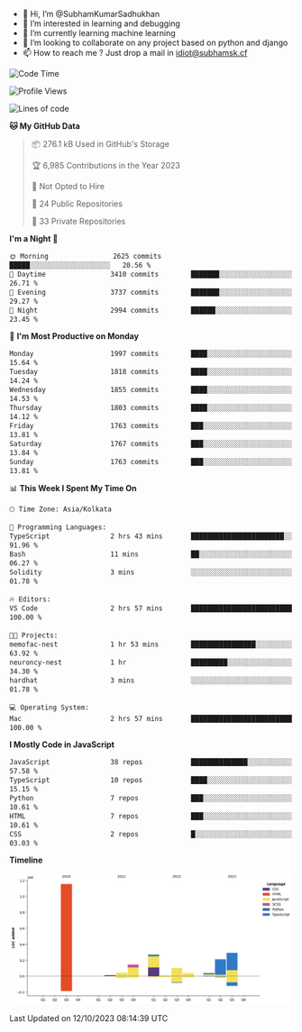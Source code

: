 - 👋 Hi, I’m @SubhamKumarSadhukhan
- 👀 I’m interested in learning and debugging
- 🌱 I’m currently learning machine learning
- 💞️ I’m looking to collaborate on any project based on python and django
- 📫 How to reach me ?
      Just drop a mail in idiot@subhamsk.cf

<!---
SubhamKumarSadhukhan/SubhamKumarSadhukhan is a ✨ special ✨ repository because its `README.md` (this file) appears on your GitHub profile.
You can click the Preview link to take a look at your changes.
--->


<!--START_SECTION:waka-->
![Code Time](http://img.shields.io/badge/Code%20Time-1%2C590%20hrs%2026%20mins-blue)

![Profile Views](http://img.shields.io/badge/Profile%20Views-1-blue)

![Lines of code](https://img.shields.io/badge/From%20Hello%20World%20I%27ve%20Written-2.3%20million%20lines%20of%20code-blue)

**🐱 My GitHub Data** 

> 📦 276.1 kB Used in GitHub's Storage 
 > 
> 🏆 6,985 Contributions in the Year 2023
 > 
> 🚫 Not Opted to Hire
 > 
> 📜 24 Public Repositories 
 > 
> 🔑 33 Private Repositories 
 > 
**I'm a Night 🦉** 

```text
🌞 Morning                2625 commits        █████░░░░░░░░░░░░░░░░░░░░   20.56 % 
🌆 Daytime                3410 commits        ███████░░░░░░░░░░░░░░░░░░   26.71 % 
🌃 Evening                3737 commits        ███████░░░░░░░░░░░░░░░░░░   29.27 % 
🌙 Night                  2994 commits        ██████░░░░░░░░░░░░░░░░░░░   23.45 % 
```
📅 **I'm Most Productive on Monday** 

```text
Monday                   1997 commits        ████░░░░░░░░░░░░░░░░░░░░░   15.64 % 
Tuesday                  1818 commits        ████░░░░░░░░░░░░░░░░░░░░░   14.24 % 
Wednesday                1855 commits        ████░░░░░░░░░░░░░░░░░░░░░   14.53 % 
Thursday                 1803 commits        ████░░░░░░░░░░░░░░░░░░░░░   14.12 % 
Friday                   1763 commits        ███░░░░░░░░░░░░░░░░░░░░░░   13.81 % 
Saturday                 1767 commits        ███░░░░░░░░░░░░░░░░░░░░░░   13.84 % 
Sunday                   1763 commits        ███░░░░░░░░░░░░░░░░░░░░░░   13.81 % 
```


📊 **This Week I Spent My Time On** 

```text
🕑︎ Time Zone: Asia/Kolkata

💬 Programming Languages: 
TypeScript               2 hrs 43 mins       ███████████████████████░░   91.96 % 
Bash                     11 mins             ██░░░░░░░░░░░░░░░░░░░░░░░   06.27 % 
Solidity                 3 mins              ░░░░░░░░░░░░░░░░░░░░░░░░░   01.78 % 

🔥 Editors: 
VS Code                  2 hrs 57 mins       █████████████████████████   100.00 % 

🐱‍💻 Projects: 
memofac-nest             1 hr 53 mins        ████████████████░░░░░░░░░   63.92 % 
neuroncy-nest            1 hr                █████████░░░░░░░░░░░░░░░░   34.30 % 
hardhat                  3 mins              ░░░░░░░░░░░░░░░░░░░░░░░░░   01.78 % 

💻 Operating System: 
Mac                      2 hrs 57 mins       █████████████████████████   100.00 % 
```

**I Mostly Code in JavaScript** 

```text
JavaScript               38 repos            ██████████████░░░░░░░░░░░   57.58 % 
TypeScript               10 repos            ████░░░░░░░░░░░░░░░░░░░░░   15.15 % 
Python                   7 repos             ███░░░░░░░░░░░░░░░░░░░░░░   10.61 % 
HTML                     7 repos             ███░░░░░░░░░░░░░░░░░░░░░░   10.61 % 
CSS                      2 repos             █░░░░░░░░░░░░░░░░░░░░░░░░   03.03 % 
```



**Timeline**

![Lines of Code chart](https://raw.githubusercontent.com/SubhamKumarSadhukhan/SubhamKumarSadhukhan/main/assets/bar_graph.png)


 Last Updated on 12/10/2023 08:14:39 UTC
<!--END_SECTION:waka-->
